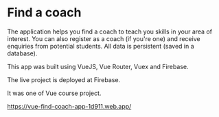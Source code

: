 # Find a coach  
  
The application helps you find a coach to teach you skills in your area of interest. You can also register as a coach (if you're one) and receive enquiries from potential students. All data is persistent (saved in a database).  
  
This app was built using VueJS, Vue Router, Vuex and Firebase.  
  
The live project is deployed at Firebase.  
  
It was one of Vue course project.  

https://vue-find-coach-app-1d911.web.app/
